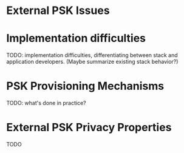 # External PSK Issues

# Implementation difficulties 

TODO: implementation difficulties, differentiating between stack and application developers. (Maybe summarize existing stack behavior?)

# PSK Provisioning Mechanisms

TODO: what's done in practice?

# External PSK Privacy Properties

TODO
